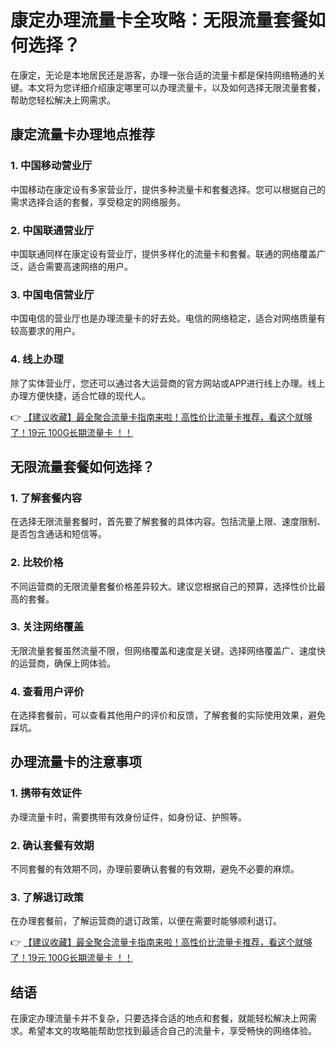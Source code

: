 # 康定办理流量卡全攻略：无限流量套餐如何选择？

在康定，无论是本地居民还是游客，办理一张合适的流量卡都是保持网络畅通的关键。本文将为您详细介绍康定哪里可以办理流量卡，以及如何选择无限流量套餐，帮助您轻松解决上网需求。

## 康定流量卡办理地点推荐

### 1. 中国移动营业厅
中国移动在康定设有多家营业厅，提供多种流量卡和套餐选择。您可以根据自己的需求选择合适的套餐，享受稳定的网络服务。

### 2. 中国联通营业厅
中国联通同样在康定设有营业厅，提供多样化的流量卡和套餐。联通的网络覆盖广泛，适合需要高速网络的用户。

### 3. 中国电信营业厅
中国电信的营业厅也是办理流量卡的好去处。电信的网络稳定，适合对网络质量有较高要求的用户。

### 4. 线上办理
除了实体营业厅，您还可以通过各大运营商的官方网站或APP进行线上办理。线上办理方便快捷，适合忙碌的现代人。

👉 [【建议收藏】最全聚合流量卡指南来啦！高性价比流量卡推荐，看这个就够了！19元 100G长期流量卡 ！！](https://bit.ly/Liuliangka)

## 无限流量套餐如何选择？

### 1. 了解套餐内容
在选择无限流量套餐时，首先要了解套餐的具体内容。包括流量上限、速度限制、是否包含通话和短信等。

### 2. 比较价格
不同运营商的无限流量套餐价格差异较大。建议您根据自己的预算，选择性价比最高的套餐。

### 3. 关注网络覆盖
无限流量套餐虽然流量不限，但网络覆盖和速度是关键。选择网络覆盖广、速度快的运营商，确保上网体验。

### 4. 查看用户评价
在选择套餐前，可以查看其他用户的评价和反馈，了解套餐的实际使用效果，避免踩坑。

## 办理流量卡的注意事项

### 1. 携带有效证件
办理流量卡时，需要携带有效身份证件，如身份证、护照等。

### 2. 确认套餐有效期
不同套餐的有效期不同，办理前要确认套餐的有效期，避免不必要的麻烦。

### 3. 了解退订政策
在办理套餐前，了解运营商的退订政策，以便在需要时能够顺利退订。

👉 [【建议收藏】最全聚合流量卡指南来啦！高性价比流量卡推荐，看这个就够了！19元 100G长期流量卡 ！！](https://bit.ly/Liuliangka)

## 结语

在康定办理流量卡并不复杂，只要选择合适的地点和套餐，就能轻松解决上网需求。希望本文的攻略能帮助您找到最适合自己的流量卡，享受畅快的网络体验。